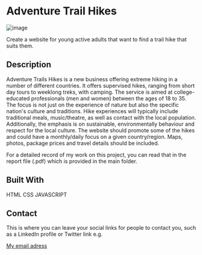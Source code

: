 # Adventure Trail Hikes

![image](https://user-images.githubusercontent.com/52622303/164316813-4b12d99f-aeb7-4069-85cf-e72b3a50ac99.png)

Create a website for young active adults that want to find a trail hike that suits them.


## Description

Adventure Trails Hikes is a new business offering extreme hiking in a number of different countries.
It offers supervised hikes, ranging from short day tours to weeklong treks, with camping. The service
is aimed at college-educated professionals (men and women) between the ages of 18 to 35.
The focus is not just on the experience of nature but also the specific nation's culture and traditions.
Hike experiences will typically include traditional meals, music/theatre, as well as contact with the
local population. Additionally, the emphasis is on sustainable, environmentally behaviour and
respect for the local culture.
The website should promote some of the hikes and could have a monthly/daily focus on a given
country/region. Maps, photos, package prices and travel details should be included.


For a detailed record of my work on this project, you can read that in the report file (.pdf) which is provided in the main folder.


## Built With

HTML
CSS
JAVASCRIPT



## Contact

This is where you can leave your social links for people to contact you, such as a LinkedIn profile or Twitter link e.g.

[My email adress](audunroald£gmail.com)
